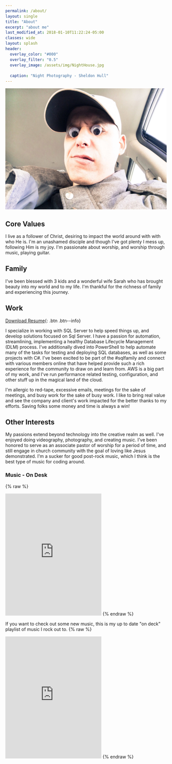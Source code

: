 ```yaml
---
permalink: /about/
layout: single
title: "About"
excerpt: "about me"
last_modified_at: 2018-01-10T11:22:24-05:00
classes: wide
layout: splash
header:
  overlay_color: "#000"
  overlay_filter: "0.5"
  overlay_image: /assets/img/NightHouse.jpg

  caption: "Night Photography - Sheldon Hull"
---
```


![About-Me](/assets/img/about-me.jpg)
## Core Values
I live as a follower of Christ, desiring to impact the world around with with who He is. I'm an unashamed disciple and though I've got plenty I mess up, following Him is my joy. I'm passionate about worship, and worship through music, playing guitar.

## Family
I've been blessed with 3 kids and a wonderful wife Sarah who has brought beauty into my world and to my life. I'm thankful for the richness of family and experiencing this journey.

## Work

[Download Resume](/assets/files/material-dark.pdf){: .btn .btn--info}

I specialize in working with SQL Server to help speed things up, and develop solutions focused on Sql Server. I have a passion for automation, streamlining, implementing a healthy Database Lifecycle Management (DLM) process. I've additionally dived into PowerShell to help automate many of the tasks for testing and deploying SQL databases, as well as some projects with C#. I've been excited to be part of the #sqlfamily and connect with various members online that have helped provide such a rich experience for the community to draw on and learn from. AWS is a big part of my work, and I've run performance related testing, configuration, and other stuff up in the magical land of the cloud.

I'm allergic to red-tape, excessive emails, meetings for the sake of meetings, and busy work for the sake of busy work. I like to bring real value and see the company and client's work impacted for the better thanks to my efforts. Saving folks some money and time is always a win!

## Other Interests

My passions extend beyond technology into the creative realm as well. I've enjoyed doing videography, photography, and creating music. I've been honored to serve as an associate pastor of worship for a period of time, and still engage in church community with the goal of loving like Jesus demonstrated. I'm a sucker for good post-rock music, which I think is the best type of music for coding around.


### Music - On Desk
{% raw %}
<iframe src="https://open.spotify.com/embed/user/g00p3k/playlist/4wrFiI6chFbzEx4fAb9ztX" width="300" height="380" frameborder="0" allowtransparency="true"></iframe>
{% endraw %}

If you want to check out some new music, this is my up to date "on deck" playlist of music I rock out to.
{% raw %}
<iframe src="https://open.spotify.com/embed/user/g00p3k/playlist/6iTEfldMfbgbuUwzSdib4X" width="300" height="380" frameborder="0" allowtransparency="true"></iframe>
{% endraw %}